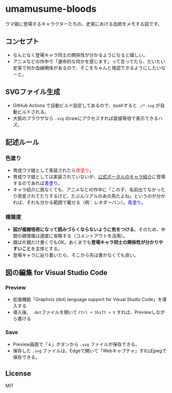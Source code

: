 # umamusume-bloods

ウマ娘に登場するキャラクターたちの、史実における血統をメモする図です。

## コンセプト

* なんとなく登場キャラ同士の関係性が分かるようになると嬉しい。
* アニメなどの作中で「運命的な何かを感じます」って言ってたら、だいたい史実で何か血縁関係があるので、そこをちゃんと視認できるようにしたいなーと。

## SVGファイル生成

* GitHub Actions で自動ビルド設定してあるので、pushすると `./*.svg` が自動ビルドされる。
* 大抵のブラウザなら `.svg` のrawにアクセスすれば直接等倍で表示できるハズ。

## 記述ルール

### 色塗り

* 育成ウマ娘として実装されたら<font color="red">赤塗り</font>。
* 育成ウマ娘としては実装されていないが、[公式ポータルのキャラ紹介](https://umamusume.jp/character/)に登場するのであれば<font color="blue">青塗り</font>。
* キャラ紹介に居なくても、アニメなどの作中に「この子、名前出てなかったり改変されてたりするけど、たぶんリアルのあの馬だよね」というのが分かれば、それも分かる範囲で載せる（例：レオダーバン）。<font color="blue">青塗り</font>。

### 複雑度

* **図が複雑怪奇になって読みづらくならないように気をつける**。そのため、中間の親情報は適度に省略する（コメントアウトを活用）。
* 親は片親だけ書くでもOK。あくまでも**登場キャラ同士の関係性が分かりやすいこと**を主体とする。
* 登場キャラに辿り着いたら、そこから先は書かなくても良い。

## 図の編集 for Visual Studio Code

### Preview

* 拡張機能「Graphviz (dot) language support for Visual Studio Code」を導入する
* 導入後、 `.dot`ファイルを開いて `Ctrl + Shift + V` すれば、Previewしながら書ける

### Save

* Preview画面で「↓」ボタンから `.svg` ファイルが保存できる。
* 保存した `.svg` ファイルは、Edgeで開いて「Webキャプチャ」すればjpegで保存できる。

## License

MIT
